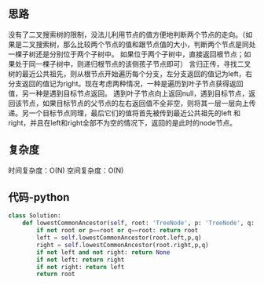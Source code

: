 ## 思路
没有了二叉搜索树的限制，没法儿利用节点的值方便地判断两个节点的走向。（如果是二叉搜索树，那么比较两个节点的值和跟节点值的大小，判断两个节点是同处一棵子树还是分别位于两个子树中。
如果位于两个子树中，直接返回根节点；如果处于同一棵子树中，则递归根节点的该侧孩子节点即可）
言归正传，寻找二叉树的最近公共祖先，则从根节点开始遍历每个分支，左分支返回的值记为left，右分支返回的值记为right。现在考虑两种情况，一种是遍历到叶子节点获得返回值，另一种是遇到目标节点返回。
遇到叶子节点向上返回null，遇到目标节点，返回该节点，如果目标节点的父节点的左右返回值不全非空，则将其一层一层向上传递。另一个目标节点同理，最后它们的值将首先被传到最近公共祖先的left
和right，并且在left和right全部不为空的情况下，返回的是此时的node节点。
## 复杂度
时间复杂度：O(N)
空间复杂度：O(N)
## 代码-python
```python
class Solution:
    def lowestCommonAncestor(self, root: 'TreeNode', p: 'TreeNode', q: 'TreeNode') -> 'TreeNode':
        if not root or p==root or q==root: return root
        left = self.lowestCommonAncestor(root.left,p,q)
        right = self.lowestCommonAncestor(root.right,p,q)
        if not left and not right: return None
        if not left: return right
        if not right: return left
        return root
```
